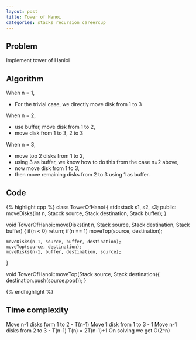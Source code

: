 ```yaml
---
layout: post
title: Tower of Hanoi
categories: stacks recursion careercup
---
```


## Problem

Implement tower of Hanioi

## Algorithm

When n = 1,

- For the trivial case, we directly move disk from 1 to 3

When n = 2, 

- use buffer, move disk from 1 to 2, 
- move disk from 1 to 3, 2 to 3


When n = 3, 

- move top 2 disks from 1 to 2, 
- using 3 as buffer, we know how to do this from the case n=2 above, 
- now move disk from 1 to 3, 
- then move remaining disks from 2 to 3 using 1 as buffer.

## Code
{% highlight cpp %}
class TowerOfHanoi {
	std::stack<int> s1, s2, s3;
	public:
	moveDisks(int n, Stacck source, Stack destination, Stack buffer);
}


void TowerOfHanoi::moveDisks(int n, Stack source, Stack destination, Stack buffer) {
	if(n < 0) return;
	if(n == 1) moveTop(source, destination);
	
	moveDisks(n-1, source, buffer, destination);
	moveTop(source, destination);
	moveDisks(n-1, buffer, destination, source);
}

void TowerOfHanoi::moveTop(Stack source, Stack destination){
	destination.push(source.pop());
}

{% endhighlight %}

## Time complexity
Move n-1 disks form 1 to 2 - T(n-1)
Move 1 disk from 1 to 3 - 1
Move n-1 disks from 2 to 3 - T(n-1)
T(n) = 2T(n-1)+1
On solving we get O(2^n)